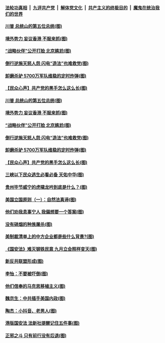 ####  [法轮功真相](../../../../basic/blob/master/README.md?t=07050602) &nbsp;|&nbsp; [九评共产党](../../../../9ping.md/blob/master/README.md?t=07050602) &nbsp;|&nbsp; [解体党文化](../../../../jtdwh.md/blob/master/README.md?t=07050602)  &nbsp;|&nbsp; [共产主义的终极目的](../../../../gczydzjmd.md/blob/master/README.md?t=07050602) &nbsp;|&nbsp; [魔鬼在统治我们的世界](../../../../mgztzwmdsj.md/blob/master/README.md?t=07050602) 

#### [川普 总统山的第五位总统(图)](../pages/p4/938647.md?t=07050602) 

#### [境外势力 妄议香港 不服来抓(图)](../pages/p4/938616.md?t=07050602) 

#### [“战略伙伴”公开打脸 北京尴尬(图)](../pages/p4/938610.md?t=07050602) 

#### [倒行逆施天怒人怨 闪电“造法”也难救党(图)](../pages/p4/938609.md?t=07050602) 

#### [卸磨杀驴 5700万军队维稳的定时炸弹(图)](../pages/p4/938607.md?t=07050602) 

#### [【民众心声】共产党的黑手怎么这么长(图)](../pages/p4/938456.md?t=07050602) 

#### [川普 总统山的第五位总统(图)](../pages/p4/938647.md?t=07050602) 

#### [境外势力 妄议香港 不服来抓(图)](../pages/p4/938616.md?t=07050602) 

#### [“战略伙伴”公开打脸 北京尴尬(图)](../pages/p4/938610.md?t=07050602) 

#### [倒行逆施天怒人怨 闪电“造法”也难救党(图)](../pages/p4/938609.md?t=07050602) 

#### [卸磨杀驴 5700万军队维稳的定时炸弹(图)](../pages/p4/938607.md?t=07050602) 

#### [【民众心声】共产党的黑手怎么这么长(图)](../pages/p4/938456.md?t=07050602) 

#### [三峡以下民众逃生必看必备 天佑中华(图)](../pages/p4/938593.md?t=07050602) 

#### [贵州毕节威宁的虎啸龙吟到底是什么？(图)](../pages/p4/938596.md?t=07050602) 

#### [美国立国原则（一）：自然法真谛(图)](../pages/p4/938484.md?t=07050602) 

#### [他们劝我息事宁人 我偏想要一个答案(图)](../pages/p4/938491.md?t=07050602) 

#### [没有硝烟的种族屠杀(图)](../pages/p4/938489.md?t=07050602) 

#### [美制裁清单上的中方企业都是些什么背景?(图)](../pages/p4/938486.md?t=07050602) 

#### [《国安法》难灭钢铁民意 九月立会照样变天(图)](../pages/p4/938485.md?t=07050602) 

#### [新反共联盟形成(图)](../pages/p4/938480.md?t=07050602) 

#### [李怡：不要被吓倒(图)](../pages/p4/938488.md?t=07050602) 

#### [他们信奉的马克思移植主义(图)](../pages/p4/938413.md?t=07050602) 

#### [魏京生：中共插手美国内政(图)](../pages/p4/938409.md?t=07050602) 

#### [陶杰：小抖音、老男人(图)](../pages/p4/938404.md?t=07050602) 

#### [港版国安法 法新社提醒记住五件事(图)](../pages/p4/938401.md?t=07050602) 

#### [正邪之斗 只有前行没有后退(图)](../pages/p4/938399.md?t=07050602) 

